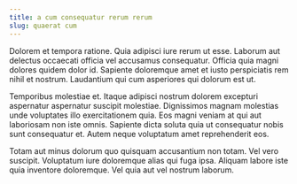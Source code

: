 ```yaml
---
title: a cum consequatur rerum rerum
slug: quaerat cum
---
```


Dolorem et tempora ratione. Quia adipisci iure rerum ut esse. Laborum aut delectus occaecati officia vel accusamus consequatur. Officia quia magni dolores quidem dolor id. Sapiente doloremque amet et iusto perspiciatis rem nihil et nostrum. Laudantium qui cum asperiores qui dolorum est ut.

Temporibus molestiae et. Itaque adipisci nostrum dolorem excepturi aspernatur aspernatur suscipit molestiae. Dignissimos magnam molestias unde voluptates illo exercitationem quia. Eos magni veniam at qui aut laboriosam non iste omnis. Sapiente dicta soluta quia ut consequatur nobis sunt consequatur et. Autem neque voluptatum amet reprehenderit eos.

Totam aut minus dolorum quo quisquam accusantium non totam. Vel vero suscipit. Voluptatum iure doloremque alias qui fuga ipsa. Aliquam labore iste quia inventore doloremque. Vel quia aut vel nostrum laborum.
